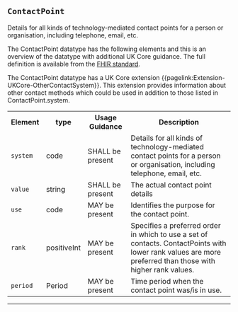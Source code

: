 ## `ContactPoint`

Details for all kinds of technology-mediated contact points for a person or organisation, including telephone, email, etc.

The ContactPoint datatype has the following elements and this is an overview of the datatype with additional UK Core guidance. The full definition is available from the <a href="http://hl7.org/fhir/R4/datatypes.html#ContactPoint" class="external">FHIR standard</a>.

<div markdown="span" class="alert alert-warning" role="alert"><i class="fa fa-info-circle"></i> The ContactPoint datatype has a UK Core extension {{pagelink:Extension-UKCore-OtherContactSystem}}. This extension provides information about other contact methods which could be used in addition to those listed in ContactPoint.system.
</div>

<table class="assets" title="ContactPoint DataType details">
<tr>
<th>Element</th>
<th>type</th>
<th>Usage Guidance</th>
<th>Description</th>
</tr>
<tr>
<td><code>system</code></td>
<td>code</td>
<td>SHALL be present</td>
<td>Details for all kinds of technology-mediated contact points for a person or organisation, including telephone, email, etc. </td>
</tr>
<tr>
<td><code>value</code></td>
<td>string</td>
<td>SHALL be present</td>
<td>The actual contact point details</td>
</tr>
<tr>
<td><code>use</code></td>
<td>code</td>
<td>MAY be present</td>
<td>Identifies the purpose for the contact point.</td>
</tr>
<tr>
<td><code>rank</code></td>
<td>positiveInt</td>
<td>MAY be present</td>
<td>Specifies a preferred order in which to use a set of contacts. ContactPoints with lower rank values are more preferred than those with higher rank values.</td>
</tr>
<tr>
<td><code>period</code></td>
<td>Period</td>
<td>MAY be present</td>
<td>Time period when the contact point was/is in use.</td>
</tr>
</table>

---



